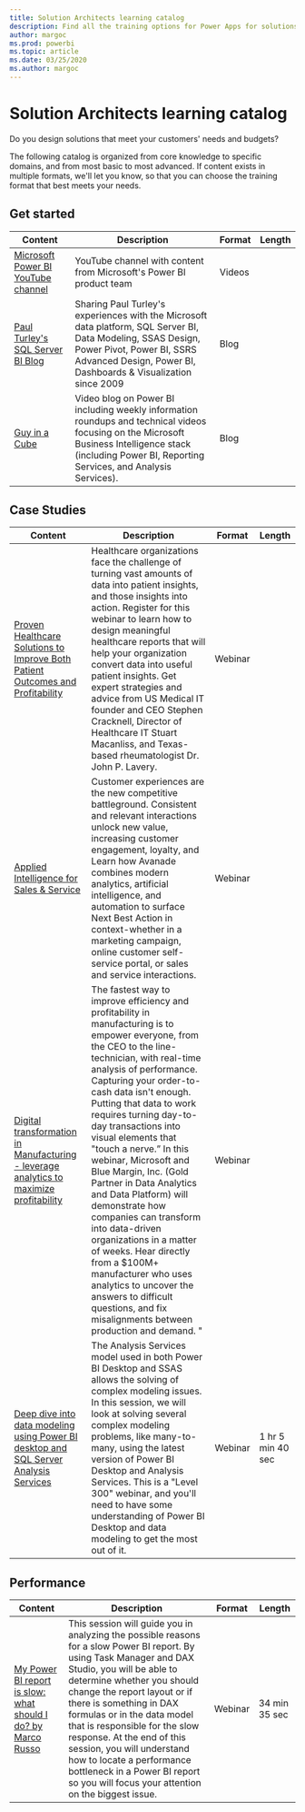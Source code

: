 ```yaml
---
title: Solution Architects learning catalog
description: Find all the training options for Power Apps for solutions designers, from most basic to most advanced.
author: margoc
ms.prod: powerbi
ms.topic: article
ms.date: 03/25/2020
ms.author: margoc
---
```


# Solution Architects learning catalog

Do you design solutions that meet your customers' needs and budgets?

The following catalog is organized from core knowledge to specific domains, and from most basic to most advanced. If content exists in multiple formats, we'll let you know, so that you can choose the training format that best meets your needs. 

## Get started<a name="get-started"></a>
| Content  | Description  | Format | Length |
|-------------------------------------------------------------------------------------|-------------------------------------------------------------------------------------------------------------------------------------------------------------------------------------------------------------|--------|--------|
| [Microsoft Power BI YouTube channel](https://www.youtube.com/user/mspowerbi/videos) | YouTube channel with content from Microsoft's Power BI product team  | Videos |        |
| [Paul Turley's SQL Server BI Blog](https://sqlserverbi.blog/)  | Sharing Paul Turley's experiences with the Microsoft data platform, SQL Server BI, Data Modeling, SSAS Design, Power Pivot, Power BI, SSRS Advanced Design, Power BI, Dashboards & Visualization since 2009 | Blog   |        |
| [Guy in a Cube](https://www.youtube.com/channel/UCFp1vaKzpfvoGai0vE5VJ0w)  | Video blog on Power BI including weekly information roundups and technical videos focusing on the Microsoft Business Intelligence stack (including Power BI, Reporting Services, and Analysis Services).     | Blog   |        |
## Case Studies<a name="case-studies"></a>
| Content  | Description  | Format | Length |
|-------------------------------------------------------------------------------------|-------------------------------------------------------------------------------------------------------------------------------------------------------------------------------------------------------------|--------|--------|
| [Proven Healthcare Solutions to Improve Both Patient Outcomes and Profitability](https://info.microsoft.com/Proven-Techniques-for-Building-Effective-Dashboards-OnDemandRegistration.html) | Healthcare organizations face the challenge of turning vast amounts of data into patient insights, and those insights into action. Register for this webinar to learn how to design meaningful healthcare reports that will help your organization convert data into useful patient insights. Get expert strategies and advice from US Medical IT founder and CEO Stephen Cracknell, Director of Healthcare IT Stuart Macanliss, and Texas-based rheumatologist Dr. John P. Lavery. | Webinar |                |
| [Applied Intelligence for Sales & Service](https://info.microsoft.com/applied-intelligence-for-sales-service-ondemand.html)  | Customer experiences are the new competitive battleground. Consistent and relevant interactions unlock new value, increasing customer engagement, loyalty, and  Learn how Avanade combines modern analytics, artificial intelligence, and automation to surface Next Best Action in context-whether in a marketing campaign, online customer self-service portal, or sales and service interactions.  | Webinar |                |
| [Digital transformation in Manufacturing - leverage analytics to maximize profitability](https://info.microsoft.com/digital-transformation-in-manufacturing-ondemand.html)  | The fastest way to improve efficiency and profitability in manufacturing is to empower everyone, from the CEO to the line-technician, with real-time analysis of performance. Capturing your order-to-cash data isn't enough. Putting that data to work requires turning day-to-day transactions into visual elements that "touch a nerve.”  In this webinar, Microsoft and Blue Margin, Inc. (Gold Partner in Data Analytics and Data Platform) will demonstrate how companies can transform into data-driven organizations in a matter of weeks. Hear directly from a $100M+ manufacturer who uses analytics to uncover the answers to difficult questions, and fix misalignments between production and demand. " | Webinar  |         |                
| [Deep dive into data modeling using Power BI desktop and SQL Server Analysis Services](https://community.powerbi.com/t5/Webinars-and-Video-Gallery/Deep-dive-into-data-modeling-using-Power-BI-desktop-and-SQL/td-p/158625)  | The Analysis Services model used in both Power BI Desktop and SSAS allows the solving of complex modeling issues. In this session, we will look at solving several complex modeling problems, like many-to-many, using the latest version of Power BI Desktop and Analysis Services. This is a "Level 300" webinar, and you'll need to have some understanding of Power BI Desktop and data modeling to get the most out of it.   | Webinar | 1 hr 5 min 40 sec |
## Performance<a name="performance"></a>
| Content  | Description  | Format | Length |
|-------------------------------------------------------------------------------------|-------------------------------------------------------------------------------------------------------------------------------------------------------------------------------------------------------------|--------|--------|
| [My Power BI report is slow: what should I do? by Marco Russo](https://community.powerbi.com/t5/Webinars-and-Video-Gallery/My-Power-BI-report-is-slow-what-should-I-do-by-Marco-Russo/td-p/547348)|	This session will guide you in analyzing the possible reasons for a slow Power BI report. By using Task Manager and DAX Studio, you will be able to determine whether you should change the report layout or if there is something in DAX formulas or in the data model that is responsible for the slow response. At the end of this session, you will understand how to locate a performance bottleneck in a Power BI report so you will focus your attention on the biggest issue.|	Webinar	|34 min 35 sec |
